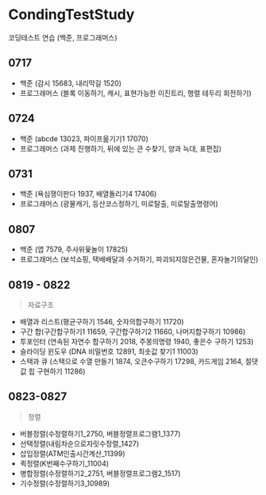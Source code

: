 # CondingTestStudy
코딩테스트 연습 (백준, 프로그래머스)

0717 
-----
- 백준 (감시 15683, 내리막길 1520)
- 프로그래머스 (블록 이동하기, 캐시, 표현가능한 이진트리, 행렬 테두리 회전하기)


0724 
-----
- 백준 (abcde 13023, 파이프옮기기1 17070)
- 프로그래머스 (과제 진행하기, 뒤에 있는 큰 수찾기, 양과 늑대, 표편집)


0731
----
- 백준 (욕심쟁이판다 1937, 배열돌리기4 17406)
- 프로그래머스 (광물캐기, 등산코스정하기, 미로탈출, 미로탈출명령어)


0807
----
- 백준 (앱 7579, 주사위윷놀이 17825)
- 프로그래머스 (보석쇼핑, 택배배달과 수거하기, 파괴되지않은건물, 혼자놀기의달인)


0819 - 0822
----
> 자료구조 
- 배열과 리스트(평균구하기 1546, 숫자의합구하기 11720)
- 구간 합(구간합구하기1 11659, 구간합구하기2 11660, 나머지합구하기 10986)
- 투포인터 (연속된 자연수 합구하기 2018, 주몽의명령 1940, 좋은수 구하기 1253)
- 슬라이딩 윈도우 (DNA 비밀번호 12891, 최솟값 찾기1 11003)
- 스택과 큐 (스택으로 수열 만들기 1874, 오큰수구하기 17298, 카드게임 2164, 절댓값 힙 구현하기 11286)


0823-0827 
----
> 정렬
- 버블정렬(수정렬하기1_2750, 버블정렬프로그램1_1377)
- 선택정렬(내림차순으로자릿수정렬_1427)
- 삽입정렬(ATM인출시간계산_11399)
- 퀵정렬(K번째수구하기_11004)
- 병합정렬(수정렬하기2_2751, 버블정렬프로그램2_1517)
- 기수정렬(수정렬하기3_10989)